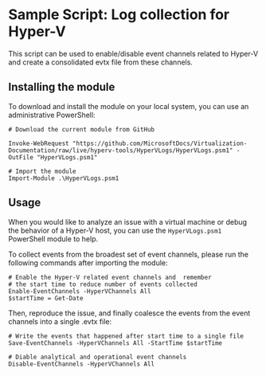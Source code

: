 Sample Script: Log collection for Hyper-V
================================================================================

This script can be used to enable/disable event channels related to Hyper-V and create a consolidated evtx file from these channels.

Installing the module
---------------------
To download and install the module on your local system, you can use an administrative PowerShell:

```
# Download the current module from GitHub

Invoke-WebRequest "https://github.com/MicrosoftDocs/Virtualization-Documentation/raw/live/hyperv-tools/HyperVLogs/HyperVLogs.psm1" -OutFile "HyperVLogs.psm1"

# Import the module
Import-Module .\HyperVLogs.psm1
```

Usage 
-----

When you would like to analyze an issue with a virtual machine or debug the behavior of a Hyper-V host, you can use the `HyperVLogs.psm1` PowerShell module to help.

To collect events from the broadest set of event channels, please run the following commands after importing the module:

```
# Enable the Hyper-V related event channels and  remember 
# the start time to reduce number of events collected
Enable-EventChannels -HyperVChannels All
$startTime = Get-Date
```

Then, reproduce the issue, and finally coalesce the events from the event channels into a single .evtx file:

```
# Write the events that happened after start time to a single file
Save-EventChannels -HyperVChannels All -StartTime $startTime

# Diable analytical and operational event channels
Disable-EventChannels -HyperVChannels All
```